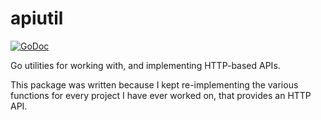 # apiutil

[![GoDoc](https://godoc.org/github.com/nesv/apiutil?status.svg)](https://godoc.org/github.com/nesv/apiutil)

Go utilities for working with, and implementing HTTP-based APIs.

This package was written because I kept re-implementing the various functions
for every project I have ever worked on, that provides an HTTP API.
